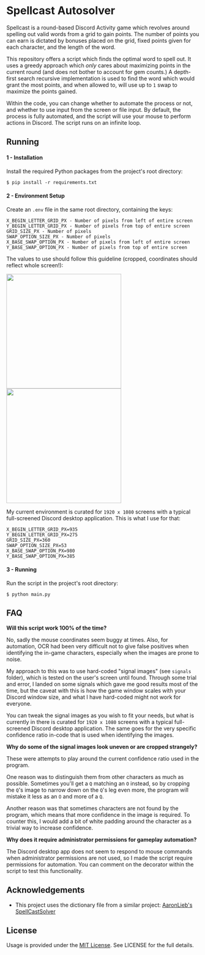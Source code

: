 # Spellcast Autosolver

Spellcast is a round-based Discord Activity game which revolves around spelling
out valid words from a grid to gain points. The number of points you can earn
is dictated by bonuses placed on the grid, fixed points given for each character,
and the length of the word.

This repository offers a script which finds the optimal word to spell out. It
uses a greedy approach which *only* cares about maximizing points in the current
round (and does not bother to account for gem counts.) A depth-first search recursive
implementation is used to find the word which would grant the most points, and
when allowed to, will use up to `1` swap to maximize the points gained.

Within the code, you can change whether to automate the process or not, and
whether to use input from the screen or file input. By default, the process is
fully automated, and the script will use your mouse to perform actions in
Discord. The script runs on an infinite loop.

## Running

#### 1 - Installation
Install the required Python packages from the project's root directory:
```
$ pip install -r requirements.txt
```

#### 2 - Environment Setup
Create an `.env` file in the same root directory, containing the keys:
```
X_BEGIN_LETTER_GRID_PX - Number of pixels from left of entire screen
Y_BEGIN_LETTER_GRID_PX - Number of pixels from top of entire screen
GRID_SIZE_PX - Number of pixels
SWAP_OPTION_SIZE_PX - Number of pixels
X_BASE_SWAP_OPTION_PX - Number of pixels from left of entire screen
Y_BASE_SWAP_OPTION_PX - Number of pixels from top of entire screen
```
The values to use should follow this guideline (cropped, coordinates should reflect whole screen!):

<img src="https://i.imgur.com/z9dXkS8.png" width="300"> <img src="https://i.imgur.com/cUfbhlk.png" width="300">

My current environment is curated for `1920 x 1080` screens with a typical
full-screened Discord desktop application. This is what I use for that:
```
X_BEGIN_LETTER_GRID_PX=935
Y_BEGIN_LETTER_GRID_PX=275
GRID_SIZE_PX=360
SWAP_OPTION_SIZE_PX=53
X_BASE_SWAP_OPTION_PX=980
Y_BASE_SWAP_OPTION_PX=385
```

#### 3 - Running
Run the script in the project's root directory:
```
$ python main.py
```

## FAQ

**Will this script work 100% of the time?**

No, sadly the mouse coordinates seem buggy at times. Also, for automation, OCR
had been very difficult not to give false positives when identifying the in-game
characters, especially when the images are prone to noise.

My approach to this was to use hard-coded "signal images" (see `signals` folder),
which is tested on the user's screen until found. Through some trial and error,
I landed on some signals which gave me good results most of the time, but the
caveat with this is how the game window scales with your Discord window size, and
what I have hard-coded might not work for everyone. 

You can tweak the signal images as you wish to fit your needs, but what is
currently in there is curated for `1920 x 1080` screens with a typical full-screened
Discord desktop application. The same goes for the very specific confidence ratio
in-code that is used when identifying the images.

**Why do some of the signal images look uneven or are cropped strangely?**

These were attempts to play around the current confidence ratio used in the program.

One reason was to distinguish them from other characters as much as possible.
Sometimes you'll get a `Q` matching an `O` instead, so by cropping the `Q`'s image
to narrow down on the `Q`'s leg even more, the program will mistake it less as an `O`
and more of a `Q`.

Another reason was that sometimes characters are not found by the program, which
means that more confidence in the image is required. To counter this, I would add
a bit of white padding around the character as a trivial way to increase confidence.

**Why does it require administrator permissions for gameplay automation?**

The Discord desktop app does not seem to respond to mouse commands when
administrator permissions are not used, so I made the script require permissions
for automation. You can comment on the decorator within the script to test this
functionality.

## Acknowledgements
- This project uses the dictionary file from a similar project: [AaronLieb's SpellCastSolver](https://github.com/AaronLieb/SpellCastSolver)

## License
Usage is provided under the [MIT License](http://opensource.org/licenses/mit-license.php). See LICENSE for the full details.
